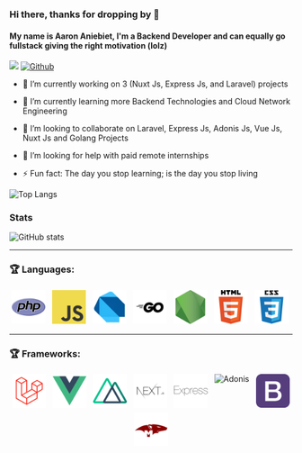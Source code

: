 ### Hi there, thanks for dropping by  👋
#### My name is Aaron Aniebiet, I'm a Backend Developer and can equally go fullstack giving the right motivation (lolz)

![](https://visitor-badge.laobi.icu/badge?page_id=Airondev.Airondev)
[![Github](https://img.shields.io/github/followers/CharalambosIoannou?label=Follow&style=social)](https://github.com/airondev)



- 🔭 I’m currently working on 3 (Nuxt Js, Express Js, and Laravel)  projects

- 🌱 I’m currently learning more Backend Technologies and Cloud Network Engineering

- 👯 I’m looking to collaborate on Laravel, Express Js, Adonis Js, Vue Js, Nuxt Js and Golang Projects

- 🤔 I’m looking for help with paid remote internships

- ⚡ Fun fact: The day you stop learning; is the day you stop living

![Top Langs](https://github-readme-stats.vercel.app/api/top-langs/?username=airondev&theme=tokyonight&=true&show_icons=true)
 
 ### Stats
![GitHub stats](https://github-readme-stats.vercel.app/api?username=airondev&show_icons=true&theme=tokyonight&count_private=true&show_icons=true)


___
### :trophy: Languages:
<p align="left">

 <img src="https://raw.githubusercontent.com/github/explore/ccc16358ac4530c6a69b1b80c7223cd2744dea83/topics/php/php.png" alt="PHP"  title="PHP" height="60" style="vertical-align:top; margin:4px">


<img src="https://raw.githubusercontent.com/github/explore/80688e429a7d4ef2fca1e82350fe8e3517d3494d/topics/javascript/javascript.png" alt="Javascript"  title="Javascript" height="60" style="vertical-align:top; margin:4px">

<img src="https://raw.githubusercontent.com/github/explore/80688e429a7d4ef2fca1e82350fe8e3517d3494d/topics/dart/dart.png" alt="Dart" title="Dart" height="60" style="vertical-align:top; margin:4px">

<img src="https://raw.githubusercontent.com/github/explore/80688e429a7d4ef2fca1e82350fe8e3517d3494d/topics/go/go.png" alt="Golang" title="Golang" height="60" style="vertical-align:top; margin:4px">

<img src="https://raw.githubusercontent.com/github/explore/80688e429a7d4ef2fca1e82350fe8e3517d3494d/topics/nodejs/nodejs.png" alt="NodeJS" title="NodeJS" height="60" style="vertical-align:top; margin:4px">

<img src="https://raw.githubusercontent.com/github/explore/80688e429a7d4ef2fca1e82350fe8e3517d3494d/topics/html/html.png" alt="HTML" title="HTML" height="60" style="vertical-align:top; margin:4px">

<img src="https://raw.githubusercontent.com/github/explore/80688e429a7d4ef2fca1e82350fe8e3517d3494d/topics/css/css.png" alt="CSS" title="CSS" height="60" style="vertical-align:top; margin:4px">

</p>

___
### :trophy: Frameworks:
<p align="center">
 
<img src="https://raw.githubusercontent.com/github/explore/80688e429a7d4ef2fca1e82350fe8e3517d3494d/topics/laravel/laravel.png" alt="Laravel" title="Laravel" height="60" style="vertical-align:top; margin:4px">

<img src="https://raw.githubusercontent.com/github/explore/80688e429a7d4ef2fca1e82350fe8e3517d3494d/topics/vue/vue.png" alt="Vuejs"  title="Vue Js" height="60" style="vertical-align:top; margin:4px">
 
 <img src="https://raw.githubusercontent.com/github/explore/37f1f9609f5c48a47f4d9c1a916fc2069fd0141c/topics/nuxt/nuxt.png" alt="Nuxt Js"  title="Nuxt JS" height="60" style="vertical-align:top; margin:4px">
 
 <img src="https://raw.githubusercontent.com/github/explore/28b02bbc9ad9f7a503c43775aebeb515dc2da5fc/topics/nextjs/nextjs.png" alt="next Js"  title="Next Js" height="60" style="vertical-align:top; margin:4px">
 
 <img src="https://raw.githubusercontent.com/github/explore/80688e429a7d4ef2fca1e82350fe8e3517d3494d/topics/express/express.png" alt="Express Js"  title="Express JS" height="60" style="vertical-align:top; margin:4px">

<img src="https://avatars.githubusercontent.com/u/13810373?s=200&v=4" alt="Adonis"  title="Adonis JS" height="70" style="vertical-align:top; margin:4px">

<img src="https://raw.githubusercontent.com/github/explore/80688e429a7d4ef2fca1e82350fe8e3517d3494d/topics/bootstrap/bootstrap.png" alt="Bootstrap" height="60" style="vertical-align:top; margin:4px">

<img src="https://raw.githubusercontent.com/github/explore/80688e429a7d4ef2fca1e82350fe8e3517d3494d/topics/mongoose/mongoose.png" alt="Mongoose" height="60" style="vertical-align:top; margin:4px">

</p>


<br />

